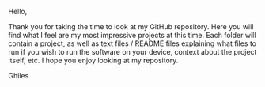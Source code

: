 Hello,


Thank you for taking the time to look at my GitHub repository. Here you will find what I feel are my most impressive projects at this time. 
Each folder will contain a project, as well as text files / README files explaining what files to run if you wish to run the software on your device, context about the project itself, etc.
I hope you enjoy looking at my repository.

Ghiles
